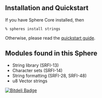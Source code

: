 ## Installation and Quickstart
If you have Sphere Core installed, then

    % spheres install strings

Otherwise, please read the [quickstart guide](http://www.schemespheres.org/guides/en/quickstart).

## Modules found in this Sphere

* String library (SRFI-13)
* Character sets (SRFI-14)
* String formatting (SRFI-28, SRFI-48)
* u8 Vector strings



[![Bitdeli Badge](https://d2weczhvl823v0.cloudfront.net/alvatar/sphere-strings/trend.png)](https://bitdeli.com/free "Bitdeli Badge")

